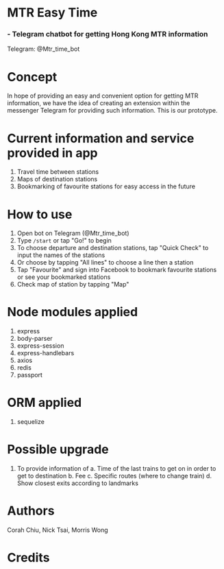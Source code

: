 # MTR Easy Time
### - Telegram chatbot for getting Hong Kong MTR information
Telegram: @Mtr_time_bot

# Concept
In hope of providing an easy and convenient option for getting MTR information, we have the idea of creating an extension within the messenger Telegram for providing such information. This is our prototype.

# Current information and service provided in app
1. Travel time between stations
2. Maps of destination stations
3. Bookmarking of favourite stations for easy access in the future

# How to use
1. Open bot on Telegram (@Mtr_time_bot)
2. Type `/start` or tap "Go!" to begin
3. To choose departure and destination stations, tap "Quick Check" to input the names of the stations
4. Or choose by tapping "All lines" to choose a line then a station 
5. Tap "Favourite" and sign into Facebook to bookmark favourite stations or see your bookmarked stations
6. Check map of station by tapping "Map"

# Node modules applied
1. express
2. body-parser
3. express-session
4. express-handlebars
5. axios
6. redis
7. passport

# ORM applied
1. sequelize

# Possible upgrade
1. To provide information of
  a. Time of the last trains to get on in order to get to destination
  b. Fee
  c. Specific routes (where to change train)
  d. Show closest exits according to landmarks

# Authors
Corah Chiu, Nick Tsai, Morris Wong

# Credits
